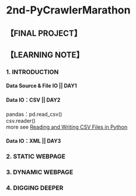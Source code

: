# 2nd-PyCrawlerMarathon
## 【FINAL PROJECT】

## 【LEARNING NOTE】
### 1. INTRODUCTION
#### Data Source & File IO || DAY1 
#### Data IO：CSV || DAY2
pandas：pd.read_csv()  
csv.reader()  
more see [Reading and Writing CSV Files in Python](https://realpython.com/python-csv/)
#### Data IO：XML || DAY3

### 2. STATIC WEBPAGE

### 3. DYNAMIC WEBPAGE

### 4. DIGGING DEEPER
